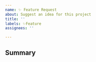 ```yaml
---
name: ✨ Feature Request
about: Suggest an idea for this project
title: ''
labels: ✨Feature
assignees: ''

---
```

## Summary

<!-- Tell us what the suggestion is -->
